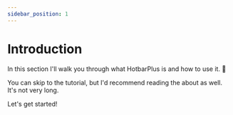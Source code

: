 ```yaml
---
sidebar_position: 1
---
```


# Introduction

In this section I'll walk you through what HotbarPlus is and how to use it. 🎉

You can skip to the tutorial, but I'd recommend reading the about as well. It's not very long.

Let's get started!
